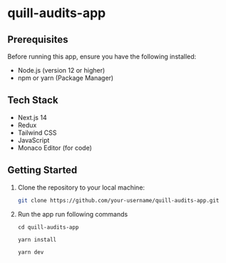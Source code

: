 # quill-audits-app
 
## Prerequisites

Before running this app, ensure you have the following installed:

- Node.js (version 12 or higher)
- npm or yarn (Package Manager)

## Tech Stack

- Next.js 14
- Redux
- Tailwind CSS
- JavaScript
- Monaco Editor (for code)

## Getting Started

1. Clone the repository to your local machine:

   ```bash
   git clone https://github.com/your-username/quill-audits-app.git

2. Run the app run following commands

    `cd quill-audits-app`

    `yarn install`
    
    `yarn dev`
